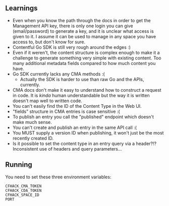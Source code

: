 ## Learnings
* Even when you know the path through the docs in order to get the Management
  API key, there is only one login you can give (email/password) to generate
  a key, and it is unclear what access is given to it. I assume it can be used
  to manage in any space you have access to, but don't know for sure.
* Contentful Go SDK is still very rough around the edges :)
* Even if it weren't, the content structure is complex enough to make it a
  challenge to generate something very simple with existing content. Too many
  additional metadata fields compared to how much content you have.
* Go SDK currently lacks any CMA methods :(
  * Actually the SDK is harder to use than raw Go and the APIs, currently.
* CMA docs don't make it easy to understand how to construct a request in code.
  It is _kinda_ human understandable but the way it is written doesn't map well
  to written code.
* You can't easily find the ID of the Content Type in the Web UI.
* "fields" structure in CMA entries is case sensitive :(
* To publish an entry you call the "published" endpoint which doesn't make much
  sense.
* You can't create and publish an entry in the same API call :(
* You MUST supply a version ID when publishing, it won't just be the most
  recently created ID.
* Is it possible to set the content type in an entry query via a header?!?
  Inconsistent use of headers and query parameters...


## Running
You need to set these three environment variables:
```
CFHACK_CMA_TOKEN
CFHACK_CDA_TOKEN
CFHACK_SPACE_ID
PORT
```
